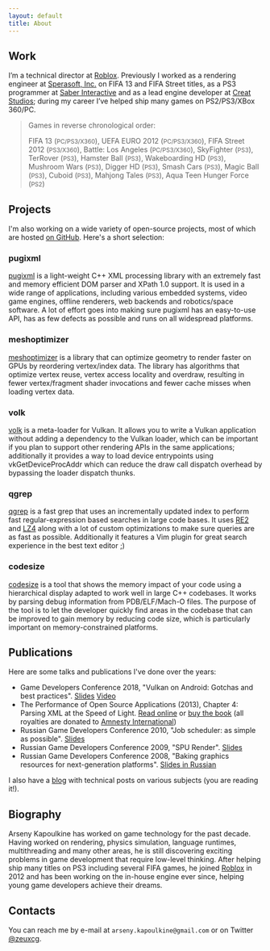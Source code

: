```yaml
---
layout: default
title: About
---
```

## Work

I’m a technical director at [Roblox](https://corp.roblox.com/). Previously I worked as a rendering engineer at [Sperasoft, Inc.](https://sperasoft.com/) on FIFA 13 and FIFA Street titles, as a PS3 programmer at [Saber Interactive](http://www.saber3d.com/) and as a lead engine developer at [Creat Studios](http://www.creatstudios.com/); during my career I’ve helped ship many games on PS2/PS3/XBox 360/PC.

> Games in reverse chronological order:
>
> FIFA 13 (<small>PC/PS3/X360</small>),
> UEFA EURO 2012 (<small>PC/PS3/X360</small>),
> FIFA Street 2012 (<small>PS3/X360</small>),
> Battle: Los Angeles (<small>PC/PS3/X360</small>),
> SkyFighter (<small>PS3</small>),
> TerRover (<small>PS3</small>),
> Hamster Ball (<small>PS3</small>),
> Wakeboarding HD (<small>PS3</small>),
> Mushroom Wars (<small>PS3</small>),
> Digger HD (<small>PS3</small>),
> Smash Cars (<small>PS3</small>),
> Magic Ball (<small>PS3</small>),
> Cuboid (<small>PS3</small>),
> Mahjong Tales (<small>PS3</small>),
> Aqua Teen Hunger Force (<small>PS2</small>)

## Projects

I'm also working on a wide variety of open-source projects, most of which are hosted [on GitHub](https://github.com/zeux/). Here's a short selection:

### pugixml

[pugixml](http://pugixml.org/) is a light-weight C++ XML processing library with an extremely fast and memory efficient DOM parser and XPath 1.0 support. It is used in a wide range of applications, including various embedded systems, video game engines, offline renderers, web backends and robotics/space software. A lot of effort goes into making sure pugixml has an easy-to-use API, has as few defects as possible and runs on all widespread platforms.

### meshoptimizer

[meshoptimizer](http://github.com/zeux/meshoptimizer) is a library that can optimize geometry to render faster on GPUs by reordering vertex/index data. The library has algorithms that optimize vertex reuse, vertex access locality and overdraw, resulting in fewer vertex/fragment shader invocations and fewer cache misses when loading vertex data.

### volk

[volk](http://github.com/zeux/volk) is a meta-loader for Vulkan. It allows you to write a Vulkan application without adding a dependency to the Vulkan loader, which can be important if you plan to support other rendering APIs in the same applications; additionally it provides a way to load device entrypoints using vkGetDeviceProcAddr which can reduce the draw call dispatch overhead by bypassing the loader dispatch thunks.

### qgrep

[qgrep](http://github.com/zeux/qgrep) is a fast grep that uses an incrementally updated index to perform fast regular-expression based searches in large code bases. It uses [RE2](http://code.google.com/p/re2/) and [LZ4](http://code.google.com/p/lz4/) along with a lot of custom optimizations to make sure queries are as fast as possible. Additionally it features a Vim plugin for great search experience in the best text editor ;)

### codesize

[codesize](http://github.com/zeux/codesize) is a tool that shows the memory impact of your code using a hierarchical display adapted to work well in large C++ codebases. It works by parsing debug information from PDB/ELF/Mach-O files. The purpose of the tool is to let the developer quickly find areas in the codebase that can be improved to gain memory by reducing code size, which is particularly important on memory-constrained platforms.

## Publications

Here are some talks and publications I've done over the years:

* Game Developers Conference 2018, "Vulkan on Android: Gotchas and best practices". [Slides](/data/gdc2018.pdf) [Video](https://www.youtube.com/watch?v=Aeo62YzofGc)
* The Performance of Open Source Applications (2013), Chapter 4: Parsing XML at the Speed of Light. [Read online](http://aosabook.org/en/posa/parsing-xml-at-the-speed-of-light.html) or [buy the book](http://aosabook.org/en/buy.html#posa) (all royalties are donated to [Amnesty International](http://www.amnesty.org/))
* Russian Game Developers Conference 2010, "Job scheduler: as simple as possible". [Slides](/data/kri2010_en.pdf)
* Russian Game Developers Conference 2009, "SPU Render". [Slides](/data/kri2009_en.pdf)
* Russian Game Developers Conference 2008, "Baking graphics resources for next-generation platforms". [Slides in Russian](/data/kri2008.pdf)

I also have a [blog](https://zeux.io) with technical posts on various subjects (you are reading it!).

## Biography

Arseny Kapoulkine has worked on game technology for the past decade. Having worked on rendering, physics simulation, language runtimes, multithreading and many other areas, he is still discovering exciting problems in game development that require low-level thinking. After helping ship many titles on PS3 including several FIFA games, he joined [Roblox](https://corp.roblox.com/) in 2012 and has been working on the in-house engine ever since, helping young game developers achieve their dreams.

## Contacts
You can reach me by e-mail at `arseny.kapoulkine@gmail.com` or on Twitter [@zeuxcg](https://twitter.com/zeuxcg).
